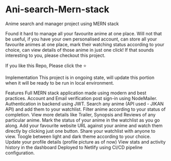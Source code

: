 # Ani-search-Mern-stack
Anime search and manager project using MERN stack


Found it hard to manage all your favourite anime at one place. Will not that be useful, if you have your own personalised account, can store all your favourite animes at one place, mark their watching status according to your choice, can view details of those anime in just one click!
If that sounds interesting to you, please checkout this project.

If you like this Repo, Please click the ⭐

Implementation
This project is in ongoing state, will update this portion when it will be ready to be run in local environment.


Features
Full MERN stack application made using modern and best practices.
Account and Email verification post sign-in using NodeMailer.
Authentication in backend using JWT.
Search any anime (API used - JIKAN API) and add them to your watchlist.
Filter anime according to your status of completion.
View more details like Trailer, Synopsis and Reviews of any particular anime.
Mark the status of your anime in the watchlist as you go along.
Add your favourite website URL against your anime and watch them directly by clicking just one button.
Share your watchlist with anyone to view.
Toogle between light and dark theme according to your choice.
Update your profile details (profile picture as of now)
View stats and activity history in the dashboard
Deployed to Netlify using CI/CD pipeline configuration.
